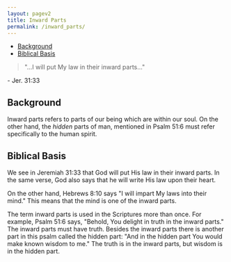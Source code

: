 ```yaml
---
layout: pagev2
title: Inward Parts
permalink: /inward_parts/
---
```

- [Background](#background)
- [Biblical Basis](#biblical-basis)

>"...I will put My law in their inward parts..."

\- Jer. 31:33

## Background

Inward parts refers to parts of our being which are within our soul. On the other hand, the *hidden* parts of man, mentioned in Psalm 51:6 must refer specifically to the human spirit.

## Biblical Basis

We see in Jeremiah 31:33 that God will put His law in their inward parts. In the same verse, God also says that he will write His law upon their heart.

On the other hand, Hebrews 8:10 says "I will impart My laws into their mind." This means that the mind is one of the inward parts.

The term inward parts is used in the Scriptures more than once. For example, Psalm 51:6 says, "Behold, You delight in truth in the inward parts." The inward parts must have truth. Besides the inward parts there is another part in this psalm called the hidden part: "And in the hidden part You would make known wisdom to me." The truth is in the inward parts, but wisdom is in the hidden part.


